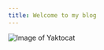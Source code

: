 ```yaml
---
title: Welcome to my blog
---
```


![Image of Yaktocat](https://octodex.github.com/images/yaktocat.png)
